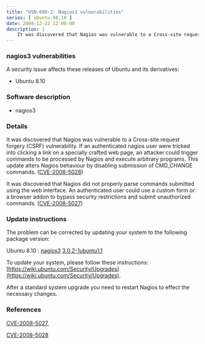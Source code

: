 ```yaml
---
title: "USN-698-2: Nagios3 vulnerabilities"
series: [ ubuntu-08.10 ]
date: 2008-12-22 12:00:00
description: |
    It was discovered that Nagios was vulnerable to a Cross-site request forgery (CSRF) vulnerability. If an authenticated nagios user were tricked into clicking a link on a specially crafted web page, an attacker could trigger commands to be processed by Nagios and execute arbitrary programs. This update alters Nagios behaviour by disabling submission of CMD_CHANGE commands. ([CVE-2008-5028](http://people.ubuntu.com/~ubuntu-security/cve/CVE-2008-5028))
--- 
```

 
### nagios3 vulnerabilities

A security issue affects these releases of Ubuntu and its derivatives:

* Ubuntu 8.10

### Software description

* nagios3 

### Details

It was discovered that Nagios was vulnerable to a Cross-site request forgery (CSRF) vulnerability. If an authenticated nagios user were tricked into clicking a link on a specially crafted web page, an attacker could trigger commands to be processed by Nagios and execute arbitrary programs. This update alters Nagios behaviour by disabling submission of CMD_CHANGE commands. ([CVE-2008-5028](http://people.ubuntu.com/~ubuntu-security/cve/CVE-2008-5028))

It was discovered that Nagios did not properly parse commands submitted using the web interface. An authenticated user could use a custom form or a browser addon to bypass security restrictions and submit unauthorized commands. ([CVE-2008-5027](http://people.ubuntu.com/~ubuntu-security/cve/CVE-2008-5027)) 

### Update instructions

The problem can be corrected by updating your system to the following package version:

Ubuntu 8.10
 : [nagios3](https://launchpad.net/ubuntu/+source/nagios3) <span> [3.0.2-1ubuntu1.1](https://launchpad.net/ubuntu/+source/nagios3/3.0.2-1ubuntu1.1) </span> 

To update your system, please follow these instructions: [https://wiki.ubuntu.com/Security/Upgrades](https://wiki.ubuntu.com/Security/Upgrades).

After a standard system upgrade you need to restart Nagios to effect the necessary changes. 

### References

 [CVE-2008-5027](http://people.ubuntu.com/~ubuntu-security/cve/CVE-2008-5027), 

 [CVE-2008-5028](http://people.ubuntu.com/~ubuntu-security/cve/CVE-2008-5028)
 

